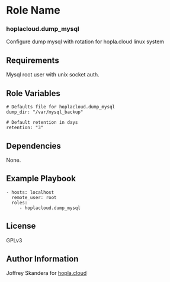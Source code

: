 Role Name
=========
### hoplacloud.dump_mysql


Configure dump mysql with rotation for hopla.cloud linux system

Requirements
------------

Mysql root user with unix socket auth.

Role Variables
--------------

```
# Defaults file for hoplacloud.dump_mysql
dump_dir: "/var/mysql_backup"

# Default retention in days
retention: "3"
```

Dependencies
------------

None.

Example Playbook
----------------

    - hosts: localhost
      remote_user: root
      roles:
         - hoplacloud.dump_mysql

License
-------

GPLv3

Author Information
------------------

Joffrey Skandera for [hopla.cloud](https://hopla.cloud)
